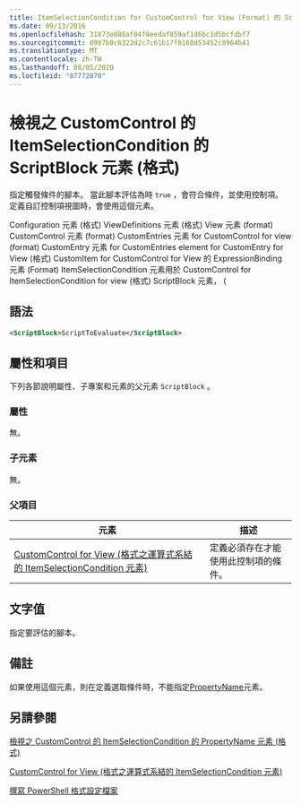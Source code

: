 ```yaml
---
title: ItemSelectionCondition for CustomControl for View (Format) 的 ScriptBlock 元素Microsoft Docs
ms.date: 09/13/2016
ms.openlocfilehash: 31873e886af04f8eedaf859af1d6bc1d5bcfdbf7
ms.sourcegitcommit: 0907b8c6322d2c7c61b17f8168d53452c8964b41
ms.translationtype: MT
ms.contentlocale: zh-TW
ms.lasthandoff: 08/05/2020
ms.locfileid: "87772870"
---
```

# <a name="scriptblock-element-for-itemselectioncondition-for-customcontrol-for-view-format"></a>檢視之 CustomControl 的 ItemSelectionCondition 的 ScriptBlock 元素 (格式)

指定觸發條件的腳本。 當此腳本評估為時 `true` ，會符合條件，並使用控制項。 定義自訂控制項視圖時，會使用這個元素。

Configuration 元素 (格式) ViewDefinitions 元素 (格式) View 元素 (format) CustomControl 元素 (format) CustomEntries 元素 for CustomControl for view (format) CustomEntry 元素 for CustomEntries element for CustomEntry for View (格式) CustomItem for CustomControl for View 的 ExpressionBinding 元素 (Format) ItemSelectionCondition 元素用於 CustomControl for ItemSelectionCondition for view (格式) ScriptBlock 元素， (

## <a name="syntax"></a>語法

```xml
<ScriptBlock>ScriptToEvaluate</ScriptBlock>
```

## <a name="attributes-and-elements"></a>屬性和項目

下列各節說明屬性、子專案和元素的父元素 `ScriptBlock` 。

### <a name="attributes"></a>屬性

無。

### <a name="child-elements"></a>子元素

無。

### <a name="parent-elements"></a>父項目

|元素|描述|
|-------------|-----------------|
|[CustomControl for View (格式之運算式系結的 ItemSelectionCondition 元素) ](./itemselectioncondition-element-for-expressionbinding-for-customcontrol-format.md)|定義必須存在才能使用此控制項的條件。|

## <a name="text-value"></a>文字值

指定要評估的腳本。

## <a name="remarks"></a>備註

如果使用這個元素，則在定義選取條件時，不能指定[PropertyName](./propertyname-element-for-itemselectioncondition-for-customcontrol-for-view-format.md)元素。

## <a name="see-also"></a>另請參閱

[檢視之 CustomControl 的 ItemSelectionCondition 的 PropertyName 元素 (格式)](./propertyname-element-for-itemselectioncondition-for-customcontrol-for-view-format.md)

[CustomControl for View (格式之運算式系結的 ItemSelectionCondition 元素) ](./itemselectioncondition-element-for-expressionbinding-for-customcontrol-format.md)

[撰寫 PowerShell 格式設定檔案](./writing-a-powershell-formatting-file.md)
